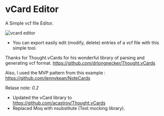 # vCard Editor
A Simple vcf file Editor.

![vcard editor](https://cloud.githubusercontent.com/assets/169070/9892920/6fb417f0-5be1-11e5-981e-e9c6f9b6f86d.jpg)

- You can export easily edit (modify, delete)  entries of a vcf file with this simple tool. 

Thanks for Thought.vCards for his wonderful library of parsing and generating vcf format.
https://github.com/drlongnecker/Thought.vCards

Also, I used the MVP pattern from this example :
https://github.com/lennykean/NoteCards

Relase note:
*0.2*
- Updated the vCard library to https://github.com/acastroy/Thought.vCards
- Replaced Moq with nsubstitute (Test mocking library).



